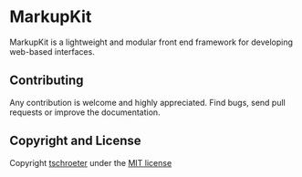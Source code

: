 # MarkupKit

MarkupKit is a lightweight and modular front end framework for developing 
web-based interfaces.

## Contributing

Any contribution is welcome and highly appreciated.
Find bugs, send pull requests or improve the documentation.

## Copyright and License

Copyright [tschroeter](http://tschroeter.com) under the [MIT license](License.md)
